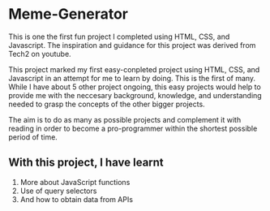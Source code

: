 # Meme-Generator

This is one the first fun project I completed using HTML, CSS, and Javascript. The inspiration and guidance for this project was derived from Tech2 on youtube. 

This project marked my first easy-conpleted project using HTML, CSS, and Javascript in an attempt for me to learn by doing. This is the first of many. 
While I have about 5 other project ongoing, this easy projects would help to provide me with the neccesary background, knowledge, and understanding needed to grasp the concepts 
of the other bigger projects. 

The aim is to do as many as possible projects and complement it with reading in order to become a pro-programmer within the shortest possible period of time. 

## With this project, I have learnt

1. More about JavaScript functions
2. Use of query selectors
3. And how to obtain data from APIs
